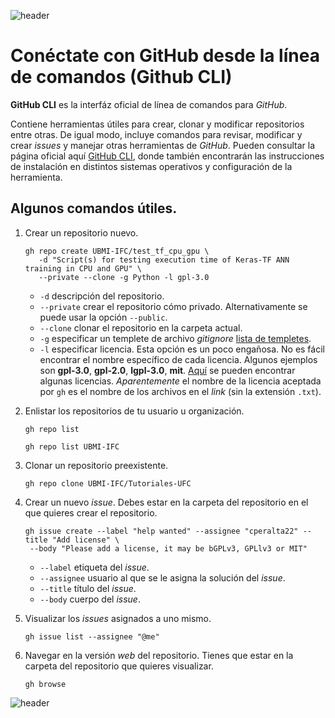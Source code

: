 
![header](/Tutoriales-IFC/assets/header.png)









# Conéctate con GitHub desde la línea de comandos (Github CLI)

__GitHub CLI__ es la interfáz oficial de línea de comandos para _GitHub_.

Contiene herramientas útiles para crear, clonar y modificar repositorios entre otras. De igual
modo, incluye comandos para revisar, modificar y crear _issues_ y manejar otras herramientas
de _GitHub_. Pueden consultar la página oficial aquí [GitHub CLI](https://cli.github.com/), donde
también encontrarán las instrucciones de instalación en distintos sistemas operativos y 
configuración de la herramienta.


## Algunos comandos útiles.

1. Crear un repositorio nuevo.

   ```
   gh repo create UBMI-IFC/test_tf_cpu_gpu \
      -d "Script(s) for testing execution time of Keras-TF ANN training in CPU and GPU" \
	  --private --clone -g Python -l gpl-3.0
   ```
   
   - `-d` descripción del repositorio.
   - `--private` crear el repositorio cómo privado. Alternativamente se puede usar la 
     opción `--public`.
   - `--clone` clonar el repositorio en la carpeta actual.
   - `-g` especificar un templete de archivo *gitignore*
     [lista de templetes](https://github.com/github/gitignore).
   - `-l` especificar licencia. Esta opción es un poco engañosa. No es fácil encontrar
     el nombre específico de cada licencia. Algunos ejemplos son **gpl-3.0**, **gpl-2.0**,
	 **lgpl-3.0**, **mit**. [Aquí](https://github.com/github/choosealicense.com/tree/gh-pages/_licenses) se pueden encontrar algunas licencias. *Aparentemente* el nombre de la licencia 
	 aceptada por `gh` es el nombre de los archivos en el *link* (sin la extensión `.txt`).
   


2. Enlistar los repositorios de tu usuario u organización.

   ```
   gh repo list
   ```
   
   ```
   gh repo list UBMI-IFC
   ```

3. Clonar un repositorio preexistente.

   ```
   gh repo clone UBMI-IFC/Tutoriales-UFC
   ```
   
4. Crear un nuevo _issue_. Debes estar en la carpeta del repositorio en el que quieres crear
   el repositorio.
   
   ```
   gh issue create --label "help wanted" --assignee "cperalta22" --title "Add license" \
    --body "Please add a license, it may be bGPLv3, GPLlv3 or MIT"
   ```
   
   - `--label` etiqueta del *issue*.
   - `--assignee` usuario al que se le asigna la solución del *issue*.
   - `--title` título del *issue*.
   - `--body` cuerpo del *issue*.
   
5. Visualizar los *issues* asignados a uno mismo.

   ```
   gh issue list --assignee "@me"
   ```

6. Navegar en la versión *web* del repositorio. Tienes que estar en la carpeta del repositorio que
   quieres visualizar.
   
   ```
   gh browse
   ```









![header](/Tutoriales-IFC/assets/header.png)

